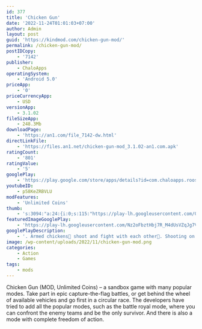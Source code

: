 ```yaml
---
id: 377
title: 'Chicken Gun'
date: '2022-11-24T01:01:03+07:00'
author: Admin
layout: post
guid: 'https://kindmod.com/chicken-gun-mod/'
permalink: /chicken-gun-mod/
postIDCopy:
    - '7142'
publisher:
    - ChaloApps
operatingSystem:
    - 'Android 5.0'
priceApp:
    - '0'
priceCurrencyApp:
    - USD
versionApp:
    - 3.1.02
fileSizeApp:
    - 248.3Mb
downloadPage:
    - 'https://an1.com/file_7142-dw.html'
directLinkFile:
    - 'https://files.an1.net/chicken-gun-mod_3.1.02-an1.com.apk'
ratingCount:
    - '801'
ratingValue:
    - '5'
googlePlay:
    - 'https://play.google.com/store/apps/details?id=com.chaloapps.roosterrudy'
youtubeID:
    - p58KeZRBVLU
modFeatures:
    - 'Unlimited Coins'
thumb:
    - 's:3094:"a:24:{i:0;s:115:"https://play-lh.googleusercontent.com/0ltqbD9xN5zn9aa4CgR5GHkk_3P31eBG8chWGUCARcfzhtktC-p1afelakKiCyKZ8cw=w526-h296";i:1;s:115:"https://play-lh.googleusercontent.com/C6Rsno2fiybXO6tjVNBKIUvdYurBK1MEpeForALZYr4fBwpjDzhpWApEfA3OmTZiirQ=w526-h296";i:2;s:115:"https://play-lh.googleusercontent.com/5vMW62oHk1JwSDKbjreQEgYM5C6w9hT0xB9_POAHzFtPSaP91vX7pgaQyiZNrnJpAF8=w526-h296";i:3;s:116:"https://play-lh.googleusercontent.com/ddzGWjTVI103wcMNzWbcsE8JZTGb-YYLXFKv5pmhQFWRbxi5h7d4umeQuob5MlpdAylR=w526-h296";i:4;s:115:"https://play-lh.googleusercontent.com/mfb3MjC59XklSsriNeh7mwP4GS5G0M2QHadmjD1LH5IHW7pbvOnmgHgEbS7FR0J84OA=w526-h296";i:5;s:116:"https://play-lh.googleusercontent.com/6ESKn9SjNYf0b9uUTMJu0MVESUy2k3p1WnovCkNoQwyfhxc6Vsi_cKmNWIzqsMjsZovz=w526-h296";i:6;s:115:"https://play-lh.googleusercontent.com/rFuhxX-mGFrbO5XP-NNmvGKZe2HogRRtP7Vp8uQPT3mPjRKbsiWpeQ3wcrGBCMNd7aA=w526-h296";i:7;s:115:"https://play-lh.googleusercontent.com/LwjJNzzj5LiobUcD3sxbvFNl_Pxlzdn3BnPYIN-Z1nS60bCOcHIQlPlveOkQZFJD9jY=w526-h296";i:8;s:115:"https://play-lh.googleusercontent.com/sNViskS7LP3vwmgoHmjNiBTInpNG7E0LM3vjA4x-tOm0zjC1ij4ORQvHdXt3h_KrTKo=w526-h296";i:9;s:114:"https://play-lh.googleusercontent.com/4jp_GRhHjuPpYTeLdSSQWai30g2-Th4u1DnDFQf4Ihc5EsIQRZoXDTLXzTve31-udw=w526-h296";i:10;s:115:"https://play-lh.googleusercontent.com/SxqlVw4uaAKuD7j-ijSzx99XhL4LgPettApInN5jOe_ah0cejUQuBU4_2XYMyfAZmd8=w526-h296";i:11;s:115:"https://play-lh.googleusercontent.com/K2JjIwDsX3C7IpwVt1M7ttjpmxB12llSY1nIVuesxIBpMuMufWbuWxAUxUcMvy9ONlo=w526-h296";i:12;s:115:"https://play-lh.googleusercontent.com/ypUM1y2K-Jfndv_4MAutuxliyjN-7_2zoWxvm6pTSUbBhHWmAtstGU_J2yw04tQHJAc=w526-h296";i:13;s:116:"https://play-lh.googleusercontent.com/E0awTTJjw-tr-XWIWopECKyY83TZ-ZAqQ-j9KTTtJJcDmsHyL-xg_qsKtiIlYCg8KF0K=w526-h296";i:14;s:116:"https://play-lh.googleusercontent.com/CpLvngPkV30hzjkP1CXsPkfQgbQNMJienavIuon5lAfgLKt-_-4gLYkij53tDsEeUmnv=w526-h296";i:15;s:116:"https://play-lh.googleusercontent.com/lmIDU9GfTnjUeuQO7vuQeWQG5Vt_YpiVk58fwlknpWrG6RIzA0_d-vKqYbuvPumAsMiw=w526-h296";i:16;s:115:"https://play-lh.googleusercontent.com/rvZBWvERsRAD2FxOPa4yTtJV6MFBtBd47Qlap46buZ24JfPBiQIH0paJaoVlJVgG90Q=w526-h296";i:17;s:114:"https://play-lh.googleusercontent.com/8uwMwNCIzbHolnAgrJvqA5VbYAPt8rtOjWVU9ziTJ9PEZOWDEkiVctNDszCuCDxB3w=w526-h296";i:18;s:115:"https://play-lh.googleusercontent.com/f8x08m4kGxyHvrj7TrT-UwKHMe_0jKluaHoJGY56HGsnWdtbYDBig5-wXxu2_OTKNmE=w526-h296";i:19;s:114:"https://play-lh.googleusercontent.com/xO--IANdWPuuuI5mnMNTOQZ2v-ppZ0suqxf4X-Wbyt_nhHekENI4OfjRIEpTqZ-_vg=w526-h296";i:20;s:115:"https://play-lh.googleusercontent.com/UKxHmUpU2CHn2PxVv-VXomKInFMl4GSxg0jcCeZpnbznIEcfAyicMfXS4R8YXkawLXo=w526-h296";i:21;s:115:"https://play-lh.googleusercontent.com/kimk_rO3J8NdxDogSEkbnqt8T2Wp9j9d53NdJmBWvDMiFihtWqqJ4VipiYisuaxKZRU=w526-h296";i:22;s:115:"https://play-lh.googleusercontent.com/3vvmZ_iRMRy9M-VBdGb50vq_sV0K41_1nE69pHiQQb02YcY0d4SGtyO5mDVdOcz4SkE=w526-h296";i:23;s:114:"https://play-lh.googleusercontent.com/SJe0clqMXdsEmUmSS0DmzdEwVEwTNg1yMja8WldI_68tLuH_mnucMBnamDnQXW1BQA=w526-h296";}";'
featuredImageGooglePlay:
    - 'https://play-lh.googleusercontent.com/Nz2oFbztHbj7R_M4dUsVZqJg7VkZC3oAT8lf5UvaBsRCVsdJR139U9f7qzxLc5Ygts8m'
googlePlayDescription:
    - '. Armed chickens🐓 shoot and fight with each other🐓. Shooting on the network with two modes, 5🐓 vs 5🐓 and against all. You can cool your rooster, weapon, beak, sneakers and caps. Throw explosive eggs and arrange a slaughter. Join to chickens firefight.'
image: /wp-content/uploads/2022/11/chicken-gun-mod.png
categories:
    - Action
    - Games
tags:
    - mods
---
```


Chicken Gun (MOD, Unlimited Coins) – a sandbox game with many popular modes. Take part in epic capture-the-flag battles, or get behind the wheel of available vehicles and go first in a circular race. The developers have tried to add all the popular modes, such as the battle royal mode, where you can confront the enemy teams and be the only survivor. And there is also a mode with complete freedom of action.